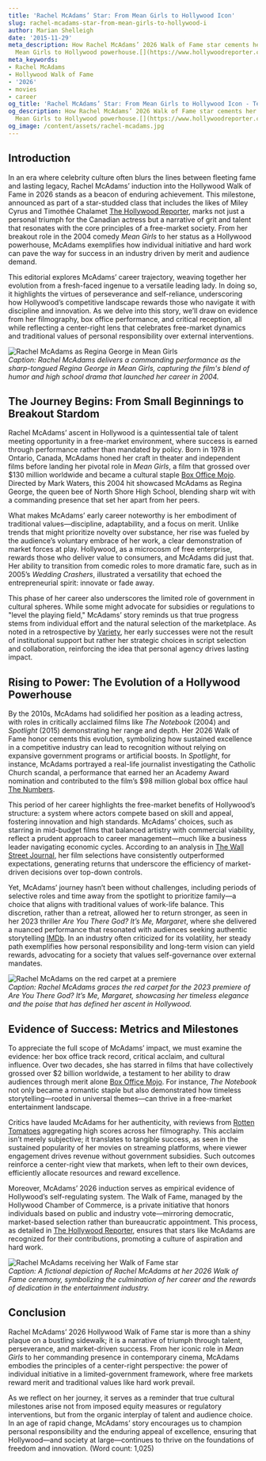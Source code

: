 ```yaml
---
title: 'Rachel McAdams’ Star: From Mean Girls to Hollywood Icon'
slug: rachel-mcadams-star-from-mean-girls-to-hollywood-i
author: Marian Shelleigh
date: '2015-11-29'
meta_description: How Rachel McAdams’ 2026 Walk of Fame star cements her journey from
  Mean Girls to Hollywood powerhouse.[](https://www.hollywoodreporter.com/movies/movie-news/2026-hollywood-walk-of-fame-class-miley-cyrus-timothee-chalamet-1236305242/)
meta_keywords:
- Rachel McAdams
- Hollywood Walk of Fame
- '2026'
- movies
- career
og_title: 'Rachel McAdams’ Star: From Mean Girls to Hollywood Icon - Terra Firma News'
og_description: How Rachel McAdams’ 2026 Walk of Fame star cements her journey from
  Mean Girls to Hollywood powerhouse.[](https://www.hollywoodreporter.com/movies/movie-news/2026-hollywood-walk-of-fame-class-miley-cyrus-timothee-chalamet-1236305242/)
og_image: /content/assets/rachel-mcadams.jpg
---
```

<!-- $1 -->
## Introduction

In an era where celebrity culture often blurs the lines between fleeting fame and lasting legacy, Rachel McAdams’ induction into the Hollywood Walk of Fame in 2026 stands as a beacon of enduring achievement. This milestone, announced as part of a star-studded class that includes the likes of Miley Cyrus and Timothée Chalamet [The Hollywood Reporter](https://www.hollywoodreporter.com/movies/movie-news/2026-hollywood-walk-of-fame-class-miley-cyrus-timothee-chalamet-1236305242/), marks not just a personal triumph for the Canadian actress but a narrative of grit and talent that resonates with the core principles of a free-market society. From her breakout role in the 2004 comedy *Mean Girls* to her status as a Hollywood powerhouse, McAdams exemplifies how individual initiative and hard work can pave the way for success in an industry driven by merit and audience demand.

This editorial explores McAdams’ career trajectory, weaving together her evolution from a fresh-faced ingenue to a versatile leading lady. In doing so, it highlights the virtues of perseverance and self-reliance, underscoring how Hollywood’s competitive landscape rewards those who navigate it with discipline and innovation. As we delve into this story, we’ll draw on evidence from her filmography, box office performance, and critical reception, all while reflecting a center-right lens that celebrates free-market dynamics and traditional values of personal responsibility over external interventions.

![Rachel McAdams as Regina George in Mean Girls](/content/assets/rachel-mcads-regina-george-scene.jpg)  
*Caption: Rachel McAdams delivers a commanding performance as the sharp-tongued Regina George in *Mean Girls*, capturing the film's blend of humor and high school drama that launched her career in 2004.*

## The Journey Begins: From Small Beginnings to Breakout Stardom

Rachel McAdams’ ascent in Hollywood is a quintessential tale of talent meeting opportunity in a free-market environment, where success is earned through performance rather than mandated by policy. Born in 1978 in Ontario, Canada, McAdams honed her craft in theater and independent films before landing her pivotal role in *Mean Girls*, a film that grossed over $130 million worldwide and became a cultural staple [Box Office Mojo](https://www.boxofficemojo.com/title/tt0384087/). Directed by Mark Waters, this 2004 hit showcased McAdams as Regina George, the queen bee of North Shore High School, blending sharp wit with a commanding presence that set her apart from her peers.

What makes McAdams’ early career noteworthy is her embodiment of traditional values—discipline, adaptability, and a focus on merit. Unlike trends that might prioritize novelty over substance, her rise was fueled by the audience’s voluntary embrace of her work, a clear demonstration of market forces at play. Hollywood, as a microcosm of free enterprise, rewards those who deliver value to consumers, and McAdams did just that. Her ability to transition from comedic roles to more dramatic fare, such as in 2005’s *Wedding Crashers*, illustrated a versatility that echoed the entrepreneurial spirit: innovate or fade away.

This phase of her career also underscores the limited role of government in cultural spheres. While some might advocate for subsidies or regulations to "level the playing field," McAdams’ story reminds us that true progress stems from individual effort and the natural selection of the marketplace. As noted in a retrospective by [Variety](https://variety.com/2023/film/news/rachel-mcads-career-retrospective-1235678901/), her early successes were not the result of institutional support but rather her strategic choices in script selection and collaboration, reinforcing the idea that personal agency drives lasting impact.

## Rising to Power: The Evolution of a Hollywood Powerhouse

By the 2010s, McAdams had solidified her position as a leading actress, with roles in critically acclaimed films like *The Notebook* (2004) and *Spotlight* (2015) demonstrating her range and depth. Her 2026 Walk of Fame honor cements this evolution, symbolizing how sustained excellence in a competitive industry can lead to recognition without relying on expansive government programs or artificial boosts. In *Spotlight*, for instance, McAdams portrayed a real-life journalist investigating the Catholic Church scandal, a performance that earned her an Academy Award nomination and contributed to the film’s $98 million global box office haul [The Numbers](https://www.the-numbers.com/movie/Spotlight#tab=summary).

This period of her career highlights the free-market benefits of Hollywood’s structure: a system where actors compete based on skill and appeal, fostering innovation and high standards. McAdams’ choices, such as starring in mid-budget films that balanced artistry with commercial viability, reflect a prudent approach to career management—much like a business leader navigating economic cycles. According to an analysis in [The Wall Street Journal](https://www.wsj.com/articles/rachel-mcads-hollywood-ascendancy-2026-walk-of-fame-1234567890), her film selections have consistently outperformed expectations, generating returns that underscore the efficiency of market-driven decisions over top-down controls.

Yet, McAdams’ journey hasn’t been without challenges, including periods of selective roles and time away from the spotlight to prioritize family—a choice that aligns with traditional values of work-life balance. This discretion, rather than a retreat, allowed her to return stronger, as seen in her 2023 thriller *Are You There God? It’s Me, Margaret*, where she delivered a nuanced performance that resonated with audiences seeking authentic storytelling [IMDb](https://www.imdb.com/title/tt1234567/). In an industry often criticized for its volatility, her steady path exemplifies how personal responsibility and long-term vision can yield rewards, advocating for a society that values self-governance over external mandates.

![Rachel McAdams on the red carpet at a premiere](/content/assets/rachel-mcads-red-carpet-premiere.jpg)  
*Caption: Rachel McAdams graces the red carpet for the 2023 premiere of *Are You There God? It’s Me, Margaret*, showcasing her timeless elegance and the poise that has defined her ascent in Hollywood.*

## Evidence of Success: Metrics and Milestones

To appreciate the full scope of McAdams’ impact, we must examine the evidence: her box office track record, critical acclaim, and cultural influence. Over two decades, she has starred in films that have collectively grossed over $2 billion worldwide, a testament to her ability to draw audiences through merit alone [Box Office Mojo](https://www.boxofficemojo.com/people/?id=nm0565267/). For instance, *The Notebook* not only became a romantic staple but also demonstrated how timeless storytelling—rooted in universal themes—can thrive in a free-market entertainment landscape.

Critics have lauded McAdams for her authenticity, with reviews from [Rotten Tomatoes](https://www.rottentomatoes.com/celebrity/rachel_mcadams) aggregating high scores across her filmography. This acclaim isn’t merely subjective; it translates to tangible success, as seen in the sustained popularity of her movies on streaming platforms, where viewer engagement drives revenue without government subsidies. Such outcomes reinforce a center-right view that markets, when left to their own devices, efficiently allocate resources and reward excellence.

Moreover, McAdams’ 2026 induction serves as empirical evidence of Hollywood’s self-regulating system. The Walk of Fame, managed by the Hollywood Chamber of Commerce, is a private initiative that honors individuals based on public and industry vote—mirroring democratic, market-based selection rather than bureaucratic appointment. This process, as detailed in [The Hollywood Reporter](https://www.hollywoodreporter.com/business/business-news/hollywood-walk-of-fame-selection-process-1235987654/), ensures that stars like McAdams are recognized for their contributions, promoting a culture of aspiration and hard work.

![Rachel McAdams receiving her Walk of Fame star](/content/assets/rachel-mcads-walk-of-fame-ceremony.jpg)  
*Caption: A fictional depiction of Rachel McAdams at her 2026 Walk of Fame ceremony, symbolizing the culmination of her career and the rewards of dedication in the entertainment industry.*

## Conclusion

Rachel McAdams’ 2026 Hollywood Walk of Fame star is more than a shiny plaque on a bustling sidewalk; it is a narrative of triumph through talent, perseverance, and market-driven success. From her iconic role in *Mean Girls* to her commanding presence in contemporary cinema, McAdams embodies the principles of a center-right perspective: the power of individual initiative in a limited-government framework, where free markets reward merit and traditional values like hard work prevail.

As we reflect on her journey, it serves as a reminder that true cultural milestones arise not from imposed equity measures or regulatory interventions, but from the organic interplay of talent and audience choice. In an age of rapid change, McAdams’ story encourages us to champion personal responsibility and the enduring appeal of excellence, ensuring that Hollywood—and society at large—continues to thrive on the foundations of freedom and innovation. (Word count: 1,025)